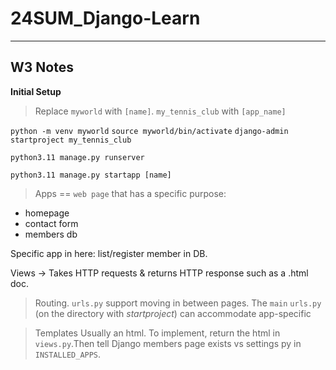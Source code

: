 # 24SUM_Django-Learn

-----

## W3 Notes

**Initial Setup**
> Replace `myworld` with `[name]`. `my_tennis_club` with `[app_name]`

`python -m venv myworld`
`source myworld/bin/activate`
`django-admin startproject my_tennis_club`


`python3.11 manage.py runserver`

`python3.11 manage.py startapp [name]`
> Apps == `web page` that has a specific purpose:
- homepage
- contact form
- members db

Specific app in here: list/register member in DB.

Views -> Takes HTTP requests & returns HTTP response such as a .html doc.

> Routing.
`urls.py` support moving in between pages. The `main` `urls.py` (on the directory with *startproject*) can accommodate app-specific

> Templates
Usually an html. To implement, return the html in `views.py`.Then tell Django members page exists vs settings py in `INSTALLED_APPS`.